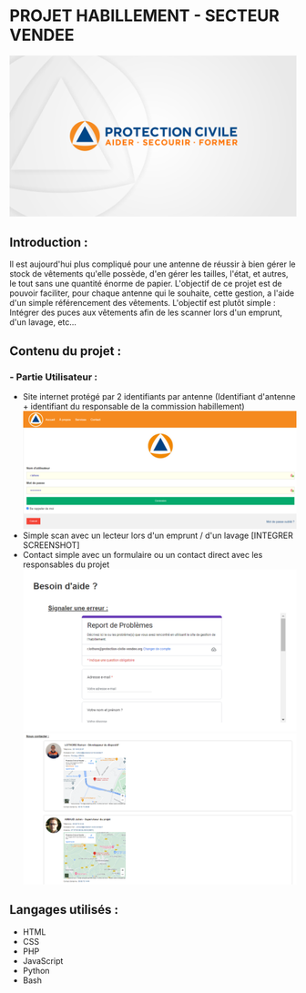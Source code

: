 # PROJET HABILLEMENT - SECTEUR VENDEE

![Banderole de la Protection Civile](SITE/data/images/logos/logo_banderole_1.png)

## Introduction :
Il est aujourd'hui plus compliqué pour une antenne de réussir à bien gérer le stock de vêtements qu'elle possède, d'en gérer les tailles, l'état, et autres, le tout sans une quantité énorme de papier. L'objectif de ce projet est de pouvoir faciliter, pour chaque antenne qui le souhaite, cette gestion, a l'aide d'un simple référencement des vêtements. L'objectif est plutôt simple : Intégrer des puces aux vêtements afin de les scanner lors d'un emprunt, d'un lavage, etc...

## Contenu du projet :
### - Partie Utilisateur :
* Site internet protégé par 2 identifiants par antenne (Identifiant d'antenne + identifiant du responsable de la commission habillement)
![Screenshot du menu de connexion](SITE/data/images/screenshots/preview_login_other.png)
* Simple scan avec un lecteur lors d'un emprunt / d'un lavage
[INTEGRER SCREENSHOT]
* Contact simple avec un formulaire ou un contact direct avec les responsables du projet
![Screenshot du formulaire de contact](SITE/data/images/screenshots/preview_contact_form.png)
![Screenshot des cartes de contact](SITE/data/images/screenshots/preview_contact_cards.png)

## Langages utilisés :

 - HTML
 - CSS
 - PHP
 - JavaScript
 - Python
 - Bash
